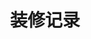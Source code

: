 ---
title: 装修记录
description: 如题，博客的装修记录
image: 

# Badge style
style:
    background: "#445e9f"
    color: "#fff"
---